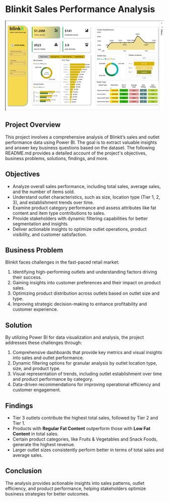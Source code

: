 # Blinkit Sales Performance Analysis
![My Logo](dashboard.jpeg)

## Project Overview
This project involves a comprehensive analysis of Blinkit’s sales and outlet performance data using Power BI. The goal is to extract valuable insights and answer key business questions based on the dataset. The following README.md provides a detailed account of the project's objectives, business problems, solutions, findings, and more.

## Objectives
- Analyze overall sales performance, including total sales, average sales, and the number of items sold.
- Understand outlet characteristics, such as size, location type (Tier 1, 2, 3), and establishment trends over time.
- Examine product category performance and assess attributes like fat content and item type contributions to sales.
- Provide stakeholders with dynamic filtering capabilities for better segmentation and insights.
- Deliver actionable insights to optimize outlet operations, product visibility, and customer satisfaction.

## Business Problem
Blinkit faces challenges in the fast-paced retail market:
1. Identifying high-performing outlets and understanding factors driving their success.
2. Gaining insights into customer preferences and their impact on product sales.
3. Optimizing product distribution across outlets based on outlet size and type.
4. Improving strategic decision-making to enhance profitability and customer experience.

## Solution
By utilizing Power BI for data visualization and analysis, the project addresses these challenges through:
1. Comprehensive dashboards that provide key metrics and visual insights into sales and outlet performance.
2. Dynamic filtering options for granular analysis by outlet location type, size, and product type.
3. Visual representation of trends, including outlet establishment over time and product performance by category.
4. Data-driven recommendations for improving operational efficiency and customer engagement.

## Findings
- Tier 3 outlets contribute the highest total sales, followed by Tier 2 and Tier 1.
- Products with **Regular Fat Content** outperform those with **Low Fat Content** in total sales.
- Certain product categories, like Fruits & Vegetables and Snack Foods, generate the highest revenue.
- Larger outlet sizes consistently perform better in terms of total sales and average sales.

## Conclusion
The analysis provides actionable insights into sales patterns, outlet efficiency, and product performance, helping stakeholders optimize business strategies for better outcomes.


